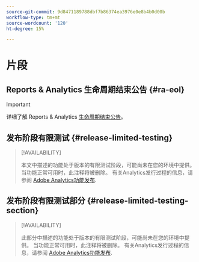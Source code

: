 ```yaml
---
source-git-commit: 9d8471189788dbf7b86374ea3976e0e8b4b0d00b
workflow-type: tm+mt
source-wordcount: '120'
ht-degree: 15%

---
```

# 片段

## Reports &amp; Analytics 生命周期结束公告 {#ra-eol}

>[!IMPORTANT]
>
>详细了解 Reports &amp; Analytics [生命周期结束公告](https://express.adobe.com/page/6WnF8JK6IRDhf/)。

## 发布阶段有限测试 {#release-limited-testing}

>[!AVAILABILITY]
>
>本文中描述的功能处于版本的有限测试阶段，可能尚未在您的环境中提供。 当功能正常可用时，此注释将被删除。 有关Analytics发行过程的信息，请参阅 [Adobe Analytics功能发布](/help/release-notes/releases.md).

## 发布阶段有限测试部分 {#release-limited-testing-section}

>[!AVAILABILITY]
>
>此部分中描述的功能处于版本的有限测试阶段，可能尚未在您的环境中提供。 当功能正常可用时，此注释将被删除。 有关Analytics发行过程的信息，请参阅 [Adobe Analytics功能发布](/help/release-notes/releases.md).